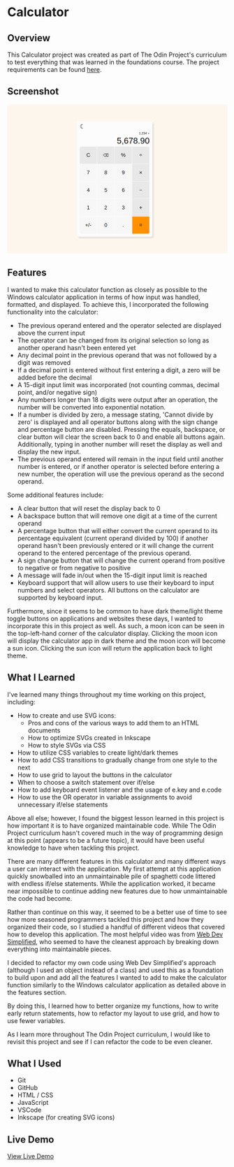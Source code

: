 # Calculator

## Overview
This Calculator project was created as part of The Odin Project's curriculum to test everything that was learned in the foundations course. The project requirements can be found [here](https://www.theodinproject.com/lessons/foundations-calculator#assignment).

## Screenshot
![](images/screenshot.png)

## Features
I wanted to make this calculator function as closely as possible to the Windows calculator application in terms of how input was handled, formatted, and displayed. To achieve this, I incorporated the following functionality into the calculator:
* The previous operand entered and the operator selected are displayed above the current input
* The operator can be changed from its original selection so long as another operand hasn't been entered yet
* Any decimal point in the previous operand that was not followed by a digit was removed
* If a decimal point is entered without first entering a digit, a zero will be added before the decimal
* A 15-digit input limit was incorporated (not counting commas, decimal point, and/or negative sign)
* Any numbers longer than 18 digits were output after an operation, the number will be converted into exponential notation.
* If a number is divided by zero, a message stating, 'Cannot divide by zero' is displayed and all operator buttons along with the sign change and percentage button are disabled. Pressing the equals, backspace, or clear button will clear the screen back to 0 and enable all buttons again. Additionally, typing in another number will reset the display as well and display the new input.
* The previous operand entered will remain in the input field until another number is entered, or if another operator is selected before entering a new number, the operation will use the previous operand as the second operand.

Some additional features include:
* A clear button that will reset the display back to 0
* A backspace button that will remove one digit at a time of the current operand
* A percentage button that will either convert the current operand to its percentage equivalent (current operand divided by 100) if another operand hasn't been previously entered or it will change the current operand to the entered percentage of the previous operand.
* A sign change button that will change the current operand from positive to negative or from negative to positive
* A message will fade in/out when the 15-digit input limit is reached
* Keyboard support that will allow users to use their keyboard to input numbers and select operators. All buttons on the calculator are supported by keyboard input.

Furthermore, since it seems to be common to have dark theme/light theme toggle buttons on applications and websites these days, I wanted to incorporate this in this project as well. As such, a moon icon can be seen in the top-left-hand corner of the calculator display. Clicking the moon icon will display the calculator app in dark theme and the moon icon will become a sun icon. Clicking the sun icon will return the application back to light theme.

## What I Learned
I've learned many things throughout my time working on this project, including:
* How to create and use SVG icons:
    * Pros and cons of the various ways to add them to an HTML documents
    * How to optimize SVGs created in Inkscape
    * How to style SVGs via CSS
* How to utilize CSS variables to create light/dark themes
* How to add CSS transitions to gradually change from one style to the next
* How to use grid to layout the buttons in the calculator
* When to choose a switch statement over if/else
* How to add keyboard event listener and the usage of e.key and e.code
* How to use the OR operator in variable assignments to avoid unnecessary if/else statements

Above all else; however, I found the biggest lesson learned in this project is how important it is to have organized maintainable code. While The Odin Project curriculum hasn't covered much in the way of programming design at this point (appears to be a future topic), it would have been useful knowledge to have when tackling this project. 

There are many different features in this calculator and many different ways a user can interact with the application. My first attempt at this application quickly snowballed into an unmaintainable pile of spaghetti code littered with endless if/else statements. While the application worked, it became near impossible to continue adding new features due to how unmaintainable the code had become.

Rather than continue on this way, it seemed to be a better use of time to see how more seasoned programmers tackled this project and how they organized their code, so I studied a handful of different videos that covered how to develop this application. The most helpful video was from [Web Dev Simplified](https://www.youtube.com/watch?v=j59qQ7YWLxw&ab_channel=WebDevSimplified), who seemed to have the cleanest approach by breaking down everything into maintainable pieces.

I decided to refactor my own code using Web Dev Simplified's approach (although I used an object instead of a class) and used this as a foundation to build upon and add all the features I wanted to add to make the calculator function similarly to the Windows calculator application as detailed above in the features section.

By doing this, I learned how to better organize my functions, how to write early return statements, how to refactor my layout to use grid, and how to use fewer variables.

As I learn more throughout The Odin Project curriculum, I would like to revisit this project and see if I can refactor the code to be even cleaner.

## What I Used
* Git
* GitHub
* HTML / CSS
* JavaScript
* VSCode
* Inkscape (for creating SVG icons)

## Live Demo
[View Live Demo](https://creative-cookie.github.io/odin-calculator)